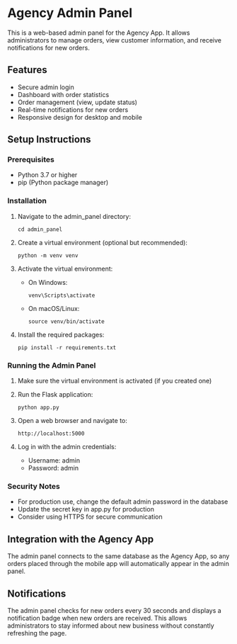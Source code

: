 # Agency Admin Panel

This is a web-based admin panel for the Agency App. It allows administrators to manage orders, view customer information, and receive notifications for new orders.

## Features

- Secure admin login
- Dashboard with order statistics
- Order management (view, update status)
- Real-time notifications for new orders
- Responsive design for desktop and mobile

## Setup Instructions

### Prerequisites

- Python 3.7 or higher
- pip (Python package manager)

### Installation

1. Navigate to the admin_panel directory:
   ```
   cd admin_panel
   ```

2. Create a virtual environment (optional but recommended):
   ```
   python -m venv venv
   ```

3. Activate the virtual environment:
   - On Windows:
     ```
     venv\Scripts\activate
     ```
   - On macOS/Linux:
     ```
     source venv/bin/activate
     ```

4. Install the required packages:
   ```
   pip install -r requirements.txt
   ```

### Running the Admin Panel

1. Make sure the virtual environment is activated (if you created one)

2. Run the Flask application:
   ```
   python app.py
   ```

3. Open a web browser and navigate to:
   ```
   http://localhost:5000
   ```

4. Log in with the admin credentials:
   - Username: admin
   - Password: admin

### Security Notes

- For production use, change the default admin password in the database
- Update the secret key in app.py for production
- Consider using HTTPS for secure communication

## Integration with the Agency App

The admin panel connects to the same database as the Agency App, so any orders placed through the mobile app will automatically appear in the admin panel.

## Notifications

The admin panel checks for new orders every 30 seconds and displays a notification badge when new orders are received. This allows administrators to stay informed about new business without constantly refreshing the page.
